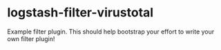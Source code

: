 # logstash-filter-virustotal
Example filter plugin. This should help bootstrap your effort to write your own filter plugin!
